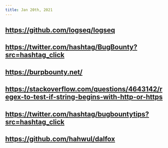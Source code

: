 ```yaml
---
title: Jan 20th, 2021
---
```


## https://github.com/logseq/logseq
## https://twitter.com/hashtag/BugBounty?src=hashtag_click
##
## https://burpbounty.net/
## https://stackoverflow.com/questions/4643142/regex-to-test-if-string-begins-with-http-or-https
## https://twitter.com/hashtag/bugbountytips?src=hashtag_click
##
##
## https://github.com/hahwul/dalfox
